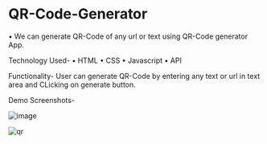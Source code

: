 # QR-Code-Generator

• We can generate QR-Code of any url or text using QR-Code generator App.

Technology Used- 
• HTML
• CSS
• Javascript
• API

Functionality-
User can generate QR-Code by entering any text or url in text area and CLicking on generate button.

Demo Screenshots-

![image](https://user-images.githubusercontent.com/84397275/221429497-c4b15808-403d-4453-b515-9700884555d4.png)


![qr](https://user-images.githubusercontent.com/84397275/221429539-799e0740-2589-4e02-b369-4021871f6229.png)

